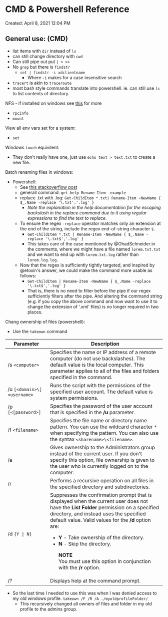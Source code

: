 # CMD & Powershell Reference

Created: April 8, 2021 12:04 PM
## General use: (CMD)
- list items with `dir` instead of `ls`
- can still change directory with `cwd`
- Can still pipe out put `| > >>`
- No `grep` but there is `findstr`
	- `set | findstr -i xdclientname`
		- Where `-i` makes for a case insensitive search 
- `tracert` is akin to `traceroute`
- most bash style commands translate into powershell. ie. can still use `ls` to list contents of directory. 

NFS - if installed on windows see [this](./windows-nfs) for more
- `rpcinfo`
- `mount`

View all env vars set for a system: 
- `set`

Windows `touch` equivilent: 
- They don't really have one, just use `echo text > text.txt` to create a new file. 

Batch renaming files in windows: 
- Powershell: 
  - See [this stackoverflow post](https://stackoverflow.com/questions/13382638/how-can-i-bulk-rename-files-in-powershell)
  - generall command: `get-help Rename-Item -example`
  - replace .txt with .log: `Get-ChildItem *.txt| Rename-Item -NewName { $_.Name -replace '\.txt','.log' }`
    - *Note the explanation in the help documentation for the escaping backslash in the replace command due to it using regular expressions to find the text to replace.*
  - To ensure the regex `-replace` operator matches only an extension at the end of the string, include the regex end-of-string character `$`.
    - `Get-ChildItem *.txt | Rename-Item -NewName { $_.Name -replace '\.txt$','.log' }`
    - This takes care of the case mentioned by @OhadSchneider in the comments, where we might have a file named `lorem.txt.txt` and we want to end up with `lorem.txt.log` rather than `lorem.log.log`.
  - Now that the regex is sufficiently tightly targeted, and inspired by @etoxin's answer, we could make the command more usable as follows:
    - `Get-ChildItem | Rename-Item -NewName { $_.Name -replace '\.txt$','.log' }`
    - That is, there is no need to filter before the pipe if our regex sufficiently filters after the pipe. And altering the command string (e.g. if you copy the above command and now want to use it to change the extension of '.xml' files) is no longer required in two places.

Chang ownership of files (powershell):
- Use the `takeown` command

<table aria-label="Table 1" class="table table-sm">
<thead>
<tr>
<th>Parameter</th>
<th>Description</th>
</tr>
</thead>
<tbody>
<tr>
<td>/s <code>&lt;computer&gt;</code></td>
<td>Specifies the name or IP address of a remote computer (do not use backslashes). The default value is the local computer. This parameter applies to all of the files and folders specified in the command.</td>
</tr>
<tr>
<td>/u <code>[&lt;domain&gt;\]&lt;username&gt;</code></td>
<td>Runs the script with the permissions of the specified user account. The default value is system permissions.</td>
</tr>
<tr>
<td>/p <code>[&lt;[password&gt;]</code></td>
<td>Specifies the password of the user account that is specified in the <strong>/u</strong> parameter.</td>
</tr>
<tr>
<td>/f <code>&lt;filename&gt;</code></td>
<td>Specifies the file name or directory name pattern. You can use the wildcard character <code>*</code> when specifying the pattern. You can also use the syntax <code>&lt;sharename&gt;\&lt;filename&gt;</code>.</td>
</tr>
<tr>
<td>/a</td>
<td>Gives ownership to the Administrators group instead of the current user. If you don't specify this option, file ownership is given to the user who is currently logged on to the computer.</td>
</tr>
<tr>
<td>/r</td>
<td>Performs a recursive operation on all files in the specified directory and subdirectories.</td>
</tr>
<tr>
<td>/d <code>{Y | N}</code></td>
<td>Suppresses the confirmation prompt that is displayed when the current user does not have the <strong>List Folder</strong> permission on a specified directory, and instead uses the specified default value. Valid values for the <strong>/d</strong> option are:<ul><li><strong>Y</strong> - Take ownership of the directory.</li><li><strong>N</strong> - Skip the directory.<p><strong>NOTE</strong><br>You must use this option in conjunction with the <strong>/r</strong> option.</p></li></ul></td>
</tr>
<tr>
<td>/?</td>
<td>Displays help at the command prompt.</td>
</tr>
</tbody>
</table>

- So the last time I needed to use this was when I was denied access to my old windows profile. `takeown /F /R /A ./myoldprofileFolder/`
  - This recursively changed all owners of files and folder in my old profile to the admins group.
